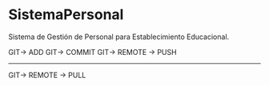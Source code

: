 # SistemaPersonal
Sistema de Gestión de Personal para Establecimiento Educacional.


GIT-> ADD
GIT-> COMMIT
GIT-> REMOTE -> PUSH

----------

GIT-> REMOTE -> PULL
